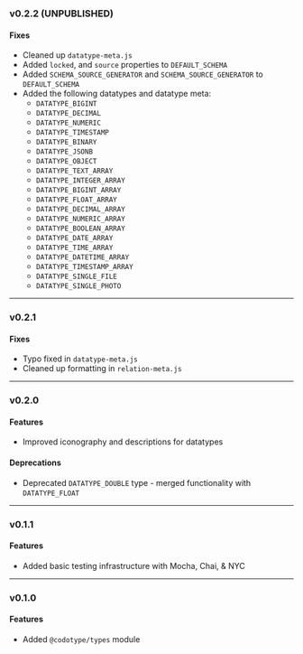 ### v0.2.2 (UNPUBLISHED)

#### Fixes
* Cleaned up `datatype-meta.js`
* Added `locked`, and `source` properties to `DEFAULT_SCHEMA`
* Added `SCHEMA_SOURCE_GENERATOR` and `SCHEMA_SOURCE_GENERATOR` to `DEFAULT_SCHEMA`
* Added the following datatypes and datatype meta:
  - `DATATYPE_BIGINT`
  - `DATATYPE_DECIMAL`
  - `DATATYPE_NUMERIC`
  - `DATATYPE_TIMESTAMP`
  - `DATATYPE_BINARY`
  - `DATATYPE_JSONB`
  - `DATATYPE_OBJECT`
  - `DATATYPE_TEXT_ARRAY`
  - `DATATYPE_INTEGER_ARRAY`
  - `DATATYPE_BIGINT_ARRAY`
  - `DATATYPE_FLOAT_ARRAY`
  - `DATATYPE_DECIMAL_ARRAY`
  - `DATATYPE_NUMERIC_ARRAY`
  - `DATATYPE_BOOLEAN_ARRAY`
  - `DATATYPE_DATE_ARRAY`
  - `DATATYPE_TIME_ARRAY`
  - `DATATYPE_DATETIME_ARRAY`
  - `DATATYPE_TIMESTAMP_ARRAY`
  - `DATATYPE_SINGLE_FILE`
  - `DATATYPE_SINGLE_PHOTO`

---

### v0.2.1

#### Fixes
* Typo fixed in `datatype-meta.js`
* Cleaned up formatting in `relation-meta.js`

---

### v0.2.0

#### Features
* Improved iconography and descriptions for datatypes

#### Deprecations
* Deprecated `DATATYPE_DOUBLE` type - merged functionality with `DATATYPE_FLOAT`

---

### v0.1.1

#### Features
* Added basic testing infrastructure with Mocha, Chai, & NYC

---

### v0.1.0

#### Features
* Added `@codotype/types` module

